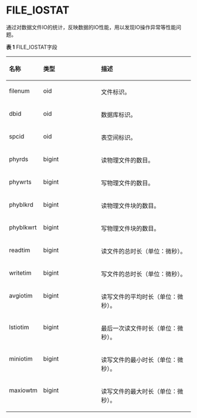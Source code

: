# FILE\_IOSTAT

通过对数据文件IO的统计，反映数据的IO性能，用以发现IO操作异常等性能问题。

**表 1**  FILE\_IOSTAT字段

<a name="zh-cn_topic_0237122566_table1985917556013"></a>
<table><thead align="left"><tr id="zh-cn_topic_0237122566_row11718563018"><th class="cellrowborder" valign="top" width="17.27%" id="mcps1.2.4.1.1"><p id="zh-cn_topic_0237122566_p2712560015"><a name="zh-cn_topic_0237122566_p2712560015"></a><a name="zh-cn_topic_0237122566_p2712560015"></a><strong id="zh-cn_topic_0237122566_b974565011"><a name="zh-cn_topic_0237122566_b974565011"></a><a name="zh-cn_topic_0237122566_b974565011"></a>名称</strong></p>
</th>
<th class="cellrowborder" valign="top" width="31.71%" id="mcps1.2.4.1.2"><p id="zh-cn_topic_0237122566_p18720562007"><a name="zh-cn_topic_0237122566_p18720562007"></a><a name="zh-cn_topic_0237122566_p18720562007"></a><strong id="zh-cn_topic_0237122566_b1978566016"><a name="zh-cn_topic_0237122566_b1978566016"></a><a name="zh-cn_topic_0237122566_b1978566016"></a>类型</strong></p>
</th>
<th class="cellrowborder" valign="top" width="51.019999999999996%" id="mcps1.2.4.1.3"><p id="zh-cn_topic_0237122566_p1771756903"><a name="zh-cn_topic_0237122566_p1771756903"></a><a name="zh-cn_topic_0237122566_p1771756903"></a><strong id="zh-cn_topic_0237122566_b11720561600"><a name="zh-cn_topic_0237122566_b11720561600"></a><a name="zh-cn_topic_0237122566_b11720561600"></a>描述</strong></p>
</th>
</tr>
</thead>
<tbody><tr id="zh-cn_topic_0237122566_row07656505"><td class="cellrowborder" valign="top" width="17.27%" headers="mcps1.2.4.1.1 "><p id="zh-cn_topic_0237122566_p1881056008"><a name="zh-cn_topic_0237122566_p1881056008"></a><a name="zh-cn_topic_0237122566_p1881056008"></a>filenum</p>
</td>
<td class="cellrowborder" valign="top" width="31.71%" headers="mcps1.2.4.1.2 "><p id="zh-cn_topic_0237122566_p781056908"><a name="zh-cn_topic_0237122566_p781056908"></a><a name="zh-cn_topic_0237122566_p781056908"></a>oid</p>
</td>
<td class="cellrowborder" valign="top" width="51.019999999999996%" headers="mcps1.2.4.1.3 "><p id="zh-cn_topic_0237122566_p119135610010"><a name="zh-cn_topic_0237122566_p119135610010"></a><a name="zh-cn_topic_0237122566_p119135610010"></a>文件标识。</p>
</td>
</tr>
<tr id="zh-cn_topic_0237122566_row9919566013"><td class="cellrowborder" valign="top" width="17.27%" headers="mcps1.2.4.1.1 "><p id="zh-cn_topic_0237122566_p12925614012"><a name="zh-cn_topic_0237122566_p12925614012"></a><a name="zh-cn_topic_0237122566_p12925614012"></a>dbid</p>
</td>
<td class="cellrowborder" valign="top" width="31.71%" headers="mcps1.2.4.1.2 "><p id="zh-cn_topic_0237122566_p13955612018"><a name="zh-cn_topic_0237122566_p13955612018"></a><a name="zh-cn_topic_0237122566_p13955612018"></a>oid</p>
</td>
<td class="cellrowborder" valign="top" width="51.019999999999996%" headers="mcps1.2.4.1.3 "><p id="zh-cn_topic_0237122566_p16918563014"><a name="zh-cn_topic_0237122566_p16918563014"></a><a name="zh-cn_topic_0237122566_p16918563014"></a>数据库标识。</p>
</td>
</tr>
<tr id="zh-cn_topic_0237122566_row693563017"><td class="cellrowborder" valign="top" width="17.27%" headers="mcps1.2.4.1.1 "><p id="zh-cn_topic_0237122566_p3103561018"><a name="zh-cn_topic_0237122566_p3103561018"></a><a name="zh-cn_topic_0237122566_p3103561018"></a>spcid</p>
</td>
<td class="cellrowborder" valign="top" width="31.71%" headers="mcps1.2.4.1.2 "><p id="zh-cn_topic_0237122566_p210156706"><a name="zh-cn_topic_0237122566_p210156706"></a><a name="zh-cn_topic_0237122566_p210156706"></a>oid</p>
</td>
<td class="cellrowborder" valign="top" width="51.019999999999996%" headers="mcps1.2.4.1.3 "><p id="zh-cn_topic_0237122566_p110125616011"><a name="zh-cn_topic_0237122566_p110125616011"></a><a name="zh-cn_topic_0237122566_p110125616011"></a>表空间标识。</p>
</td>
</tr>
<tr id="zh-cn_topic_0237122566_row101095618011"><td class="cellrowborder" valign="top" width="17.27%" headers="mcps1.2.4.1.1 "><p id="zh-cn_topic_0237122566_p6109560014"><a name="zh-cn_topic_0237122566_p6109560014"></a><a name="zh-cn_topic_0237122566_p6109560014"></a>phyrds</p>
</td>
<td class="cellrowborder" valign="top" width="31.71%" headers="mcps1.2.4.1.2 "><p id="zh-cn_topic_0237122566_p21020569014"><a name="zh-cn_topic_0237122566_p21020569014"></a><a name="zh-cn_topic_0237122566_p21020569014"></a>bigint</p>
</td>
<td class="cellrowborder" valign="top" width="51.019999999999996%" headers="mcps1.2.4.1.3 "><p id="zh-cn_topic_0237122566_p131116568017"><a name="zh-cn_topic_0237122566_p131116568017"></a><a name="zh-cn_topic_0237122566_p131116568017"></a>读物理文件的数目。</p>
</td>
</tr>
<tr id="zh-cn_topic_0237122566_row1511656707"><td class="cellrowborder" valign="top" width="17.27%" headers="mcps1.2.4.1.1 "><p id="zh-cn_topic_0237122566_p181110563015"><a name="zh-cn_topic_0237122566_p181110563015"></a><a name="zh-cn_topic_0237122566_p181110563015"></a>phywrts</p>
</td>
<td class="cellrowborder" valign="top" width="31.71%" headers="mcps1.2.4.1.2 "><p id="zh-cn_topic_0237122566_p511185611017"><a name="zh-cn_topic_0237122566_p511185611017"></a><a name="zh-cn_topic_0237122566_p511185611017"></a>bigint</p>
</td>
<td class="cellrowborder" valign="top" width="51.019999999999996%" headers="mcps1.2.4.1.3 "><p id="zh-cn_topic_0237122566_p3116561108"><a name="zh-cn_topic_0237122566_p3116561108"></a><a name="zh-cn_topic_0237122566_p3116561108"></a>写物理文件的数目。</p>
</td>
</tr>
<tr id="zh-cn_topic_0237122566_row1912956900"><td class="cellrowborder" valign="top" width="17.27%" headers="mcps1.2.4.1.1 "><p id="zh-cn_topic_0237122566_p1612165617018"><a name="zh-cn_topic_0237122566_p1612165617018"></a><a name="zh-cn_topic_0237122566_p1612165617018"></a>phyblkrd</p>
</td>
<td class="cellrowborder" valign="top" width="31.71%" headers="mcps1.2.4.1.2 "><p id="zh-cn_topic_0237122566_p11212561004"><a name="zh-cn_topic_0237122566_p11212561004"></a><a name="zh-cn_topic_0237122566_p11212561004"></a>bigint</p>
</td>
<td class="cellrowborder" valign="top" width="51.019999999999996%" headers="mcps1.2.4.1.3 "><p id="zh-cn_topic_0237122566_p9120567018"><a name="zh-cn_topic_0237122566_p9120567018"></a><a name="zh-cn_topic_0237122566_p9120567018"></a>读物理文件块的数目。</p>
</td>
</tr>
<tr id="zh-cn_topic_0237122566_row61217561702"><td class="cellrowborder" valign="top" width="17.27%" headers="mcps1.2.4.1.1 "><p id="zh-cn_topic_0237122566_p012155615014"><a name="zh-cn_topic_0237122566_p012155615014"></a><a name="zh-cn_topic_0237122566_p012155615014"></a>phyblkwrt</p>
</td>
<td class="cellrowborder" valign="top" width="31.71%" headers="mcps1.2.4.1.2 "><p id="zh-cn_topic_0237122566_p4130561603"><a name="zh-cn_topic_0237122566_p4130561603"></a><a name="zh-cn_topic_0237122566_p4130561603"></a>bigint</p>
</td>
<td class="cellrowborder" valign="top" width="51.019999999999996%" headers="mcps1.2.4.1.3 "><p id="zh-cn_topic_0237122566_p191319563020"><a name="zh-cn_topic_0237122566_p191319563020"></a><a name="zh-cn_topic_0237122566_p191319563020"></a>写物理文件块的数目。</p>
</td>
</tr>
<tr id="zh-cn_topic_0237122566_row141318568017"><td class="cellrowborder" valign="top" width="17.27%" headers="mcps1.2.4.1.1 "><p id="zh-cn_topic_0237122566_p17134561102"><a name="zh-cn_topic_0237122566_p17134561102"></a><a name="zh-cn_topic_0237122566_p17134561102"></a>readtim</p>
</td>
<td class="cellrowborder" valign="top" width="31.71%" headers="mcps1.2.4.1.2 "><p id="zh-cn_topic_0237122566_p171319569011"><a name="zh-cn_topic_0237122566_p171319569011"></a><a name="zh-cn_topic_0237122566_p171319569011"></a>bigint</p>
</td>
<td class="cellrowborder" valign="top" width="51.019999999999996%" headers="mcps1.2.4.1.3 "><p id="zh-cn_topic_0237122566_p101517561808"><a name="zh-cn_topic_0237122566_p101517561808"></a><a name="zh-cn_topic_0237122566_p101517561808"></a>读文件的总时长（单位：微秒）。</p>
</td>
</tr>
<tr id="zh-cn_topic_0237122566_row015185618015"><td class="cellrowborder" valign="top" width="17.27%" headers="mcps1.2.4.1.1 "><p id="zh-cn_topic_0237122566_p191514561905"><a name="zh-cn_topic_0237122566_p191514561905"></a><a name="zh-cn_topic_0237122566_p191514561905"></a>writetim</p>
</td>
<td class="cellrowborder" valign="top" width="31.71%" headers="mcps1.2.4.1.2 "><p id="zh-cn_topic_0237122566_p18153561700"><a name="zh-cn_topic_0237122566_p18153561700"></a><a name="zh-cn_topic_0237122566_p18153561700"></a>bigint</p>
</td>
<td class="cellrowborder" valign="top" width="51.019999999999996%" headers="mcps1.2.4.1.3 "><p id="zh-cn_topic_0237122566_p716165619019"><a name="zh-cn_topic_0237122566_p716165619019"></a><a name="zh-cn_topic_0237122566_p716165619019"></a>写文件的总时长（单位：微秒）。</p>
</td>
</tr>
<tr id="zh-cn_topic_0237122566_row121665612018"><td class="cellrowborder" valign="top" width="17.27%" headers="mcps1.2.4.1.1 "><p id="zh-cn_topic_0237122566_p17164562013"><a name="zh-cn_topic_0237122566_p17164562013"></a><a name="zh-cn_topic_0237122566_p17164562013"></a>avgiotim</p>
</td>
<td class="cellrowborder" valign="top" width="31.71%" headers="mcps1.2.4.1.2 "><p id="zh-cn_topic_0237122566_p11618566011"><a name="zh-cn_topic_0237122566_p11618566011"></a><a name="zh-cn_topic_0237122566_p11618566011"></a>bigint</p>
</td>
<td class="cellrowborder" valign="top" width="51.019999999999996%" headers="mcps1.2.4.1.3 "><p id="zh-cn_topic_0237122566_p18161356201"><a name="zh-cn_topic_0237122566_p18161356201"></a><a name="zh-cn_topic_0237122566_p18161356201"></a>读写文件的平均时长（单位：微秒）。</p>
</td>
</tr>
<tr id="zh-cn_topic_0237122566_row0161156105"><td class="cellrowborder" valign="top" width="17.27%" headers="mcps1.2.4.1.1 "><p id="zh-cn_topic_0237122566_p81715561201"><a name="zh-cn_topic_0237122566_p81715561201"></a><a name="zh-cn_topic_0237122566_p81715561201"></a>lstiotim</p>
</td>
<td class="cellrowborder" valign="top" width="31.71%" headers="mcps1.2.4.1.2 "><p id="zh-cn_topic_0237122566_p12171561011"><a name="zh-cn_topic_0237122566_p12171561011"></a><a name="zh-cn_topic_0237122566_p12171561011"></a>bigint</p>
</td>
<td class="cellrowborder" valign="top" width="51.019999999999996%" headers="mcps1.2.4.1.3 "><p id="zh-cn_topic_0237122566_p16174561604"><a name="zh-cn_topic_0237122566_p16174561604"></a><a name="zh-cn_topic_0237122566_p16174561604"></a>最后一次读文件时长（单位：微秒）。</p>
</td>
</tr>
<tr id="zh-cn_topic_0237122566_row1917115615019"><td class="cellrowborder" valign="top" width="17.27%" headers="mcps1.2.4.1.1 "><p id="zh-cn_topic_0237122566_p19171856407"><a name="zh-cn_topic_0237122566_p19171856407"></a><a name="zh-cn_topic_0237122566_p19171856407"></a>miniotim</p>
</td>
<td class="cellrowborder" valign="top" width="31.71%" headers="mcps1.2.4.1.2 "><p id="zh-cn_topic_0237122566_p01717561606"><a name="zh-cn_topic_0237122566_p01717561606"></a><a name="zh-cn_topic_0237122566_p01717561606"></a>bigint</p>
</td>
<td class="cellrowborder" valign="top" width="51.019999999999996%" headers="mcps1.2.4.1.3 "><p id="zh-cn_topic_0237122566_p1518156405"><a name="zh-cn_topic_0237122566_p1518156405"></a><a name="zh-cn_topic_0237122566_p1518156405"></a>读写文件的最小时长（单位：微秒）。</p>
</td>
</tr>
<tr id="zh-cn_topic_0237122566_row418556408"><td class="cellrowborder" valign="top" width="17.27%" headers="mcps1.2.4.1.1 "><p id="zh-cn_topic_0237122566_p1018656703"><a name="zh-cn_topic_0237122566_p1018656703"></a><a name="zh-cn_topic_0237122566_p1018656703"></a>maxiowtm</p>
</td>
<td class="cellrowborder" valign="top" width="31.71%" headers="mcps1.2.4.1.2 "><p id="zh-cn_topic_0237122566_p141818561706"><a name="zh-cn_topic_0237122566_p141818561706"></a><a name="zh-cn_topic_0237122566_p141818561706"></a>bigint</p>
</td>
<td class="cellrowborder" valign="top" width="51.019999999999996%" headers="mcps1.2.4.1.3 "><p id="zh-cn_topic_0237122566_p141813563014"><a name="zh-cn_topic_0237122566_p141813563014"></a><a name="zh-cn_topic_0237122566_p141813563014"></a>读写文件的最大时长（单位：微秒）。</p>
</td>
</tr>
</tbody>
</table>

